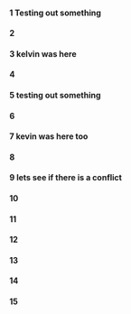 #### 1 Testing out something 
#### 2
#### 3 kelvin was here
#### 4
#### 5 testing out something
#### 6
#### 7 kevin was here too
#### 8
#### 9 lets see if there is a conflict 
#### 10
#### 11
#### 12
#### 13
#### 14
#### 15